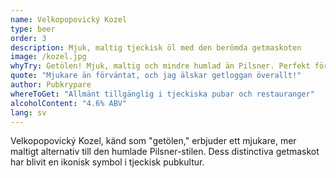```yaml
---
name: Velkopopovický Kozel
type: beer
order: 3
description: Mjuk, maltig tjeckisk öl med den berömda getmaskoten
image: /kozel.jpg
whyTry: Getölen! Mjuk, maltig och mindre humlad än Pilsner. Perfekt för dem som tycker att andra tjeckiska öl är för beska. Getmaskoten finns överallt i tjeckiska pubar.
quote: "Mjukare än förväntat, och jag älskar getloggan överallt!"
author: Pubkrypare
whereToGet: "Allmänt tillgänglig i tjeckiska pubar och restauranger"
alcoholContent: "4.6% ABV"
lang: sv
---
```


Velkopopovický Kozel, känd som "getölen," erbjuder ett mjukare, mer maltigt alternativ till den humlade Pilsner-stilen. Dess distinctiva getmaskot har blivit en ikonisk symbol i tjeckisk pubkultur.